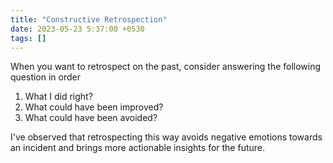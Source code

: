 ```yaml
---
title: "Constructive Retrospection"
date: 2023-05-23 5:37:00 +0530
tags: []
---
```


When you want to retrospect on the past, consider answering the following question in order
1. What I did right?
2. What could have been improved?
3. What could have been avoided?

I've observed that retrospecting this way avoids negative emotions towards an incident and brings more actionable insights for the future.